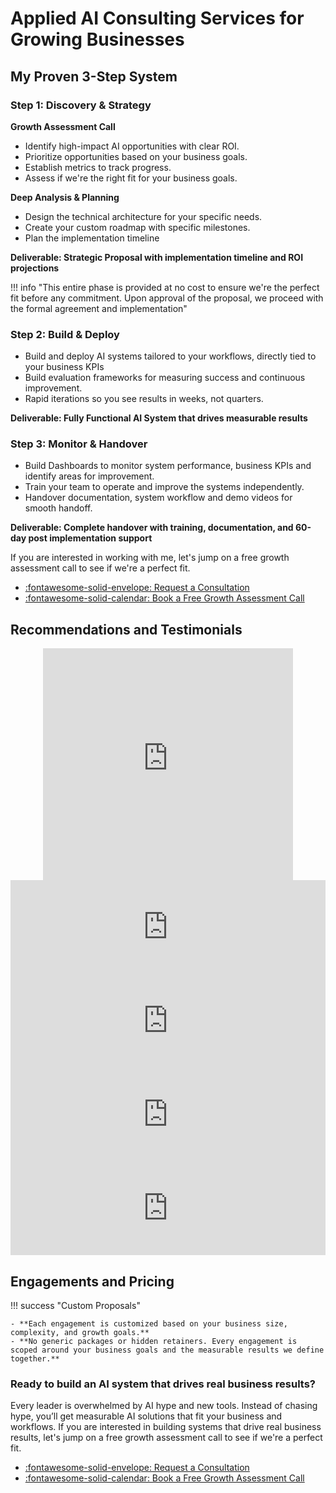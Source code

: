 # Applied AI Consulting Services for Growing Businesses

## My Proven 3-Step System

### Step 1: Discovery & Strategy

**Growth Assessment Call**

- Identify high-impact AI opportunities with clear ROI.
- Prioritize opportunities based on your business goals.
- Establish metrics to track progress.
- Assess if we're the right fit for your business goals.

**Deep Analysis & Planning**

- Design the technical architecture for your specific needs.
- Create your custom roadmap with specific milestones.
- Plan the implementation timeline

**Deliverable: Strategic Proposal with implementation timeline and ROI projections**

!!! info "This entire phase is provided at no cost to ensure we're the perfect fit before any commitment. Upon approval of the proposal, we proceed with the formal agreement and implementation"

### Step 2: Build & Deploy

- Build and deploy AI systems tailored to your workflows, directly tied to your business KPIs
- Build evaluation frameworks for measuring success and continuous improvement.
- Rapid iterations so you see results in weeks, not quarters.

**Deliverable: Fully Functional AI System that drives measurable results**

### Step 3: Monitor & Handover

- Build Dashboards to monitor system performance, business KPIs and identify areas for improvement.
- Train your team to operate and improve the systems independently.
- Handover documentation, system workflow and demo videos for smooth handoff.

**Deliverable: Complete handover with training, documentation, and 60-day post implementation support**

If you are interested in working with me, let's jump on a free growth assessment call to see if we're a perfect fit.

<div class="grid cards" markdown>

- [:fontawesome-solid-envelope: Request a Consultation](mailto:sudhandar@gmail.com)
- [:fontawesome-solid-calendar: Book a Free Growth Assessment Call](https://cal.com/sudhandar/discoverycall)

</div>

## Recommendations and Testimonials

<div style="text-align: center;">
<iframe width="400px" height="371px" src="https://embed-v2.testimonial.to/v/9edb6a6a-c85d-4692-89ad-4f37ffc3a4b8" frameborder="0" scrolling="no" allow="accelerometer; autoplay; encrypted-media; gyroscope; picture-in-picture" allowfullscreen="" style="max-width: 100%;"></iframe>
</div>

<script type="text/javascript" src="https://testimonial.to/js/iframeResizer.min.js"></script>
<iframe id="testimonialto-embed-text--OWMKEfypM_aMQczS2gv" src="https://embed-v2.testimonial.to/text/-OWMKEfypM_aMQczS2gv" frameborder="0" scrolling="no" width="100%"></iframe>
<script type="text/javascript">iFrameResize({log: false, checkOrigin: false}, "#testimonialto-embed-text--OWMKEfypM_aMQczS2gv");</script>

<script type="text/javascript" src="https://testimonial.to/js/iframeResizer.min.js"></script>
<iframe id="testimonialto-embed-text--ONt8gzMLoq_4q6iicRW" src="https://embed-v2.testimonial.to/text/-ONt8gzMLoq_4q6iicRW" frameborder="0" scrolling="no" width="100%"></iframe>
<script type="text/javascript">iFrameResize({log: false, checkOrigin: false}, "#testimonialto-embed-text--ONt8gzMLoq_4q6iicRW");</script>

<script type="text/javascript" src="https://testimonial.to/js/iframeResizer.min.js"></script>
<iframe id="testimonialto-embed-text--OWMUIoE47jhS99Z2Prk" src="https://embed-v2.testimonial.to/text/-OWMUIoE47jhS99Z2Prk" frameborder="0" scrolling="no" width="100%"></iframe>
<script type="text/javascript">iFrameResize({log: false, checkOrigin: false}, "#testimonialto-embed-text--OWMUIoE47jhS99Z2Prk");</script>

<script type="text/javascript" src="https://testimonial.to/js/iframeResizer.min.js"></script>
<iframe id="testimonialto-embed-text--OWMTTBwpeubia-vYFD4" src="https://embed-v2.testimonial.to/text/-OWMTTBwpeubia-vYFD4" frameborder="0" scrolling="no" width="100%"></iframe>
<script type="text/javascript">iFrameResize({log: false, checkOrigin: false}, "#testimonialto-embed-text--OWMTTBwpeubia-vYFD4");</script>

## Engagements and Pricing

<div class="custom-section" id="engagements-and-pricing-section" markdown="1">

!!! success "Custom Proposals"

    - **Each engagement is customized based on your business size, complexity, and growth goals.** 
    - **No generic packages or hidden retainers. Every engagement is scoped around your business goals and the measurable results we define together.**

</div>

### Ready to build an AI system that drives real business results?

Every leader is overwhelmed by AI hype and new tools. Instead of chasing hype, you’ll get measurable AI solutions that fit your business and workflows.
If you are interested in building systems that drive real business results, let's jump on a free growth assessment call to see if we're a perfect fit.

<div class="grid cards" markdown>

- [:fontawesome-solid-envelope: Request a Consultation](mailto:sudhandar@gmail.com)
- [:fontawesome-solid-calendar: Book a Free Growth Assessment Call](https://cal.com/sudhandar/discoverycall)

</div>